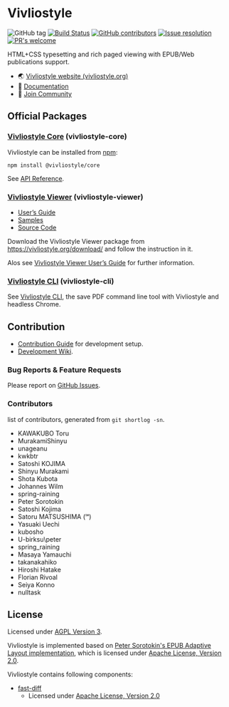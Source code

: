 # Vivliostyle

![GitHub tag][github-tag]
[![Build Status][build-status]][build-status-url]
[![GitHub contributors][contributors]][contributors-url]
[![Issue resolution][issue-resolution]][issue-resolution-url]
[![PR's welcome][pr-welcome]][pr-welcome-url]

HTML+CSS typesetting and rich paged viewing with EPUB/Web publications support.

- 🌏 [Vivliostyle website (vivliostyle.org)](https://vivliostyle.org)
- 📖 [Documentation](https://vivliostyle.org/docs/)
- 🤝 [Join Community](https://vivliostyle.org/community/)

## Official Packages

### [Vivliostyle Core](https://github.com/vivliostyle/vivliostyle/tree/master/packages/core) (vivliostyle-core)

Vivliostyle can be installed from [npm](https://www.npmjs.com/package/@vivliostyle/core):

```
npm install @vivliostyle/core
```

See [API Reference](https://vivliostyle.org/docs/api).

### [Vivliostyle Viewer](https://github.com/vivliostyle/vivliostyle/tree/master/packages/viewer) (vivliostyle-viewer)

- [User’s Guide](https://vivliostyle.github.io/vivliostyle.js/docs/en/)
- [Samples](https://vivliostyle.org/samples/)
- [Source Code](https://github.com/vivliostyle/vivliostyle/tree/master/packages/viewer)

Download the Vivliostyle Viewer package from <https://vivliostyle.org/download/> and follow the instruction in it.

Alos see [Vivliostyle Viewer User’s Guide](https://vivliostyle.github.io/vivliostyle.js/docs/en/) for further information.

### [Vivliostyle CLI](https://github.com/vivliostyle/vivliostyle-cli) (vivliostyle-cli)

See [Vivliostyle CLI](https://github.com/vivliostyle/vivliostyle-cli), the save PDF command line tool with Vivliostyle and headless Chrome.

## Contribution

- [Contribution Guide](https://github.com/vivliostyle/vivliostyle/tree/master/CONTRIBUTING.md) for development setup.
- [Development Wiki](https://github.com/vivliostyle/vivliostyle/wiki/Development).

### Bug Reports & Feature Requests

Please report on [GitHub Issues](https://github.com/vivliostyle/vivliostyle/issues).

### Contributors

list of contributors, generated from `git shortlog -sn`.

- KAWAKUBO Toru
- MurakamiShinyu
- unageanu
- kwkbtr
- Satoshi KOJIMA
- Shinyu Murakami
- Shota Kubota
- Johannes Wilm
- spring-raining
- Peter Sorotokin
- Satoshi Kojima
- Satoru MATSUSHIMA (℠)
- Yasuaki Uechi
- kubosho
- U-birksu\peter
- spring_raining
- Masaya Yamauchi
- takanakahiko
- Hiroshi Hatake
- Florian Rivoal
- Seiya Konno
- nulltask

## License

Licensed under [AGPL Version 3](http://www.gnu.org/licenses/agpl.html).

Vivliostyle is implemented based on [Peter Sorotokin's EPUB Adaptive Layout implementation](https://github.com/sorotokin/adaptive-layout), which is licensed under [Apache License, Version 2.0](http://www.apache.org/licenses/LICENSE-2.0).

Vivliostyle contains following components:

- [fast-diff](https://www.npmjs.com/package/fast-diff)
  - Licensed under [Apache License, Version 2.0](http://www.apache.org/licenses/LICENSE-2.0)

[github-tag]: https://img.shields.io/github/v/tag/vivliostyle/vivliostyle
[build-status]: https://travis-ci.org/vivliostyle/vivliostyle.svg
[build-status-url]: https://travis-ci.org/vivliostyle/vivliostyle
[contributors]: https://img.shields.io/github/contributors/vivliostyle/vivliostyle.svg
[contributors-url]: https://github.com/vivliostyle/vivliostyle/graphs/contributors
[issue-resolution]: https://isitmaintained.com/badge/resolution/vivliostyle/vivliostyle.svg
[issue-resolution-url]: https://github.com/vivliostyle/vivliostyle/issues
[pr-welcome]: https://img.shields.io/badge/PRs%20-welcome-brightgreen.svg
[pr-welcome-url]: https://github.com/vivliostyle/vivliostyle/blob/master/CONTRIBUTING.md
